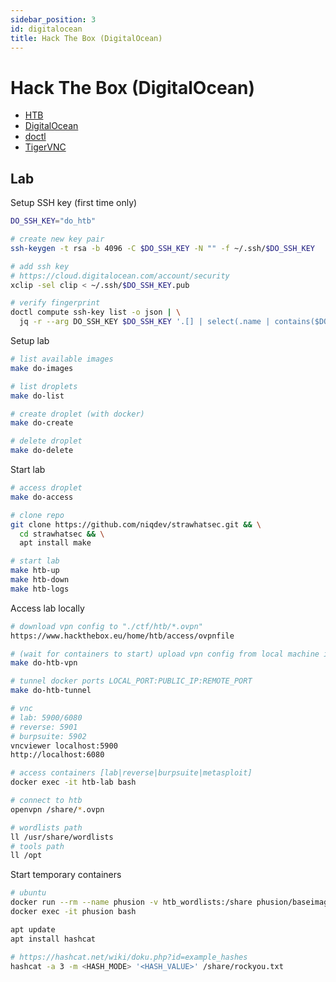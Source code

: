 ```yaml
---
sidebar_position: 3
id: digitalocean
title: Hack The Box (DigitalOcean)
---
```


# Hack The Box (DigitalOcean)

* [HTB](https://www.hackthebox.eu)
* [DigitalOcean](https://www.digitalocean.com/docs)
* [doctl](https://www.digitalocean.com/docs/apis-clis/doctl)
* [TigerVNC](https://tigervnc.org)

## Lab

Setup SSH key (first time only)

```bash
DO_SSH_KEY="do_htb"

# create new key pair
ssh-keygen -t rsa -b 4096 -C $DO_SSH_KEY -N "" -f ~/.ssh/$DO_SSH_KEY

# add ssh key
# https://cloud.digitalocean.com/account/security
xclip -sel clip < ~/.ssh/$DO_SSH_KEY.pub

# verify fingerprint
doctl compute ssh-key list -o json | \
  jq -r --arg DO_SSH_KEY $DO_SSH_KEY '.[] | select(.name | contains($DO_SSH_KEY)) | .fingerprint'
```

Setup lab

```bash
# list available images
make do-images

# list droplets
make do-list

# create droplet (with docker)
make do-create

# delete droplet
make do-delete
```

Start lab

```bash
# access droplet
make do-access

# clone repo
git clone https://github.com/niqdev/strawhatsec.git && \
  cd strawhatsec && \
  apt install make

# start lab
make htb-up
make htb-down
make htb-logs
```

Access lab locally

```bash
# download vpn config to "./ctf/htb/*.ovpn"
https://www.hackthebox.eu/home/htb/access/ovpnfile

# (wait for containers to start) upload vpn config from local machine into shared container volume
make do-htb-vpn

# tunnel docker ports LOCAL_PORT:PUBLIC_IP:REMOTE_PORT
make do-htb-tunnel

# vnc
# lab: 5900/6080
# reverse: 5901
# burpsuite: 5902
vncviewer localhost:5900
http://localhost:6080

# access containers [lab|reverse|burpsuite|metasploit]
docker exec -it htb-lab bash

# connect to htb
openvpn /share/*.ovpn

# wordlists path
ll /usr/share/wordlists
# tools path
ll /opt
```

Start temporary containers

```bash
# ubuntu
docker run --rm --name phusion -v htb_wordlists:/share phusion/baseimage:master-amd64
docker exec -it phusion bash

apt update
apt install hashcat

# https://hashcat.net/wiki/doku.php?id=example_hashes
hashcat -a 3 -m <HASH_MODE> '<HASH_VALUE>' /share/rockyou.txt
```

